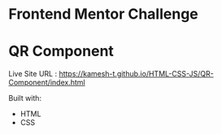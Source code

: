 # Frontend Mentor Challenge
# QR Component

Live Site URL : https://kamesh-t.github.io/HTML-CSS-JS/QR-Component/index.html

Built with:
- HTML
- CSS
  
  
